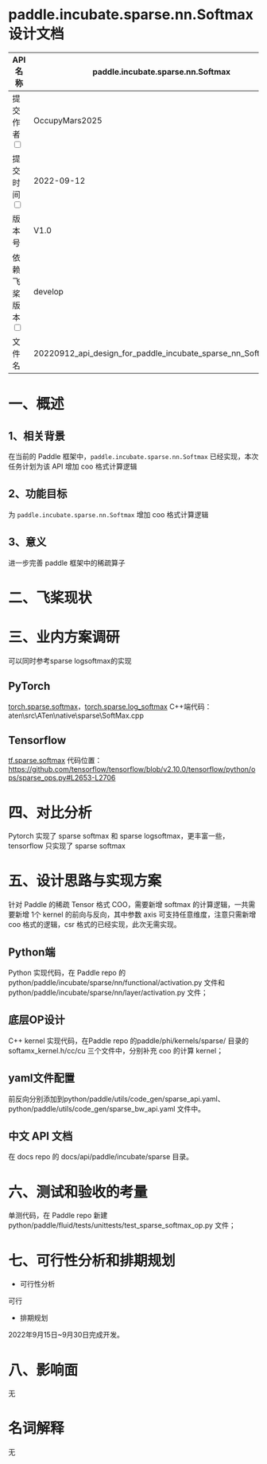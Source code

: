 # paddle.incubate.sparse.nn.Softmax 设计文档

|API名称 | paddle.incubate.sparse.nn.Softmax | 
|---|---|
|提交作者<input type="checkbox" class="rowselector hidden"> | OccupyMars2025 | 
|提交时间<input type="checkbox" class="rowselector hidden"> | 2022-09-12 | 
|版本号 | V1.0 | 
|依赖飞桨版本<input type="checkbox" class="rowselector hidden"> | develop | 
|文件名 | 20220912_api_design_for_paddle_incubate_sparse_nn_Softmax.md<br> | 


# 一、概述
## 1、相关背景
在当前的 Paddle 框架中，`paddle.incubate.sparse.nn.Softmax` 已经实现，本次任务计划为该 API 增加 coo 格式计算逻辑
## 2、功能目标
为 `paddle.incubate.sparse.nn.Softmax` 增加 coo 格式计算逻辑

## 3、意义
进一步完善 paddle 框架中的稀疏算子
# 二、飞桨现状


# 三、业内方案调研
可以同时参考sparse logsoftmax的实现

## PyTorch
[torch.sparse.softmax](https://pytorch.org/docs/stable/generated/torch.sparse.softmax.html)，[torch.sparse.log_softmax](https://pytorch.org/docs/stable/generated/torch.sparse.log_softmax.html)
C++端代码：aten\src\ATen\native\sparse\SoftMax.cpp

## Tensorflow
[tf.sparse.softmax](https://www.tensorflow.org/api_docs/python/tf/sparse/softmax)
代码位置：https://github.com/tensorflow/tensorflow/blob/v2.10.0/tensorflow/python/ops/sparse_ops.py#L2653-L2706

# 四、对比分析

Pytorch 实现了 sparse softmax 和 sparse logsoftmax，更丰富一些，
tensorflow 只实现了 sparse softmax

# 五、设计思路与实现方案

针对 Paddle 的稀疏 Tensor 格式 COO，需要新增 softmax 的计算逻辑，一共需要新增 1个 kernel 的前向与反向，其中参数 axis 可支持任意维度，注意只需新增 coo 格式的逻辑，csr 格式的已经实现，此次无需实现。

## Python端
Python 实现代码，在 Paddle repo 的 python/paddle/incubate/sparse/nn/functional/activation.py 文件和 python/paddle/incubate/sparse/nn/layer/activation.py 文件；


## 底层OP设计
C++ kernel 实现代码，在Paddle repo 的paddle/phi/kernels/sparse/ 目录的 softamx_kernel.h/cc/cu 三个文件中，分别补充 coo 的计算 kernel；

## yaml文件配置
前反向分别添加到python/paddle/utils/code_gen/sparse_api.yaml、python/paddle/utils/code_gen/sparse_bw_api.yaml 文件中。

## 中文 API 文档
在 docs repo 的 docs/api/paddle/incubate/sparse 目录。


# 六、测试和验收的考量
单测代码，在 Paddle repo 新建 python/paddle/fluid/tests/unittests/test_sparse_softmax_op.py 文件；

# 七、可行性分析和排期规划
- 可行性分析

可行

- 排期规划

2022年9月15日~9月30日完成开发。

# 八、影响面

无

# 名词解释

无
